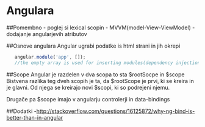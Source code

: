 Angulara
===============

##Pomembno 
	-	poglej si lexical scopin
	-   MVVM(model-View-ViewModel)
	-	dodajanje angularjevih atributov

##Osnove angulara
 Angular ugrabi podatke is html strani in jih okrepi


 ```javascript 
	angular.module('app', []);
	//the empty array is used for inserting modules(dependency injection)
```

##Scope 
Angular je razdelen v dva scopa to sta $rootSocpe in $scope
Bistvena razlika teg dveh scopih je ta, da $rootScope je prvi, ki se kreira in je glavni. Od njega se kreirajo novi $scopi, ki so podrejeni njemu.

Drugače pa $scope imajo v angularju controlerji  in data-bindings


##Dodatki
 -http://stackoverflow.com/questions/16125872/why-ng-bind-is-better-than-in-angular

